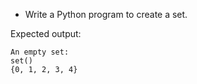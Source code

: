  * Write a Python program to create a set.

Expected output:
```
An empty set: 
set()
{0, 1, 2, 3, 4}
```